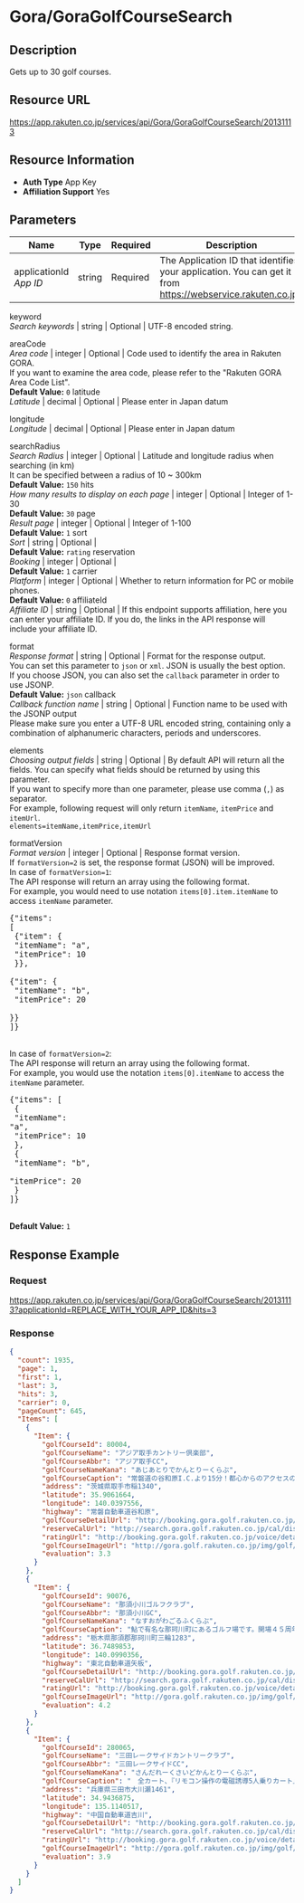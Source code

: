
# Gora/GoraGolfCourseSearch

## Description

Gets up to 30 golf courses.
## Resource URL

https://app.rakuten.co.jp/services/api/Gora/GoraGolfCourseSearch/20131113
## Resource Information

* **Auth Type** App Key
* **Affiliation Support** Yes

## Parameters

Name | Type | Required | Description
 --- | --- | --- | --- 
applicationId<br>*App ID* | string | Required | The Application ID that identifies your application. You can get it from <a href="https://webservice.rakuten.co.jp/" target="_blank">https://webservice.rakuten.co.jp/</a>.

keyword<br>*Search keywords* | string | Optional | UTF-8 encoded string.

areaCode<br>*Area code* | integer | Optional | Code used to identify the area in Rakuten GORA.<br>If you want to examine the area code, please refer to the "Rakuten GORA Area Code List".
<br>**Default Value:** <code>0</code>
latitude<br>*Latitude* | decimal | Optional | Please enter in Japan datum

longitude<br>*Longitude* | decimal | Optional | Please enter in Japan datum

searchRadius<br>*Search Radius* | integer | Optional | Latitude and longitude radius when searching (in km)<br>It can be specified between a radius of 10 ~ 300km
<br>**Default Value:** <code>150</code>
hits<br>*How many results to display on each page* | integer | Optional | Integer of 1-30
<br>**Default Value:** <code>30</code>
page<br>*Result page* | integer | Optional | Integer of 1-100
<br>**Default Value:** <code>1</code>
sort<br>*Sort* | string | Optional | 
<br>**Default Value:** <code>rating</code>
reservation<br>*Booking* | integer | Optional | 
<br>**Default Value:** <code>1</code>
carrier<br>*Platform* | integer | Optional | Whether to return information for PC or mobile phones.
<br>**Default Value:** <code>0</code>
affiliateId<br>*Affiliate ID* | string | Optional | If this endpoint supports affiliation, here you can enter your affiliate ID. If you do, the links in the API response will include your affiliate ID.

format<br>*Response format* | string | Optional | Format for the response output.<br>You can set this parameter to <code>json</code> or <code>xml</code>. JSON is usually the best option.<br>If you choose JSON, you can also set the <code>callback</code> parameter in order to use JSONP.
<br>**Default Value:** <code>json</code>
callback<br>*Callback function name* | string | Optional | Function name to be used with the JSONP output<br>Please make sure you enter a UTF-8 URL encoded string, containing only a combination of alphanumeric characters, periods and underscores.

elements<br>*Choosing output fields* | string | Optional | By default API will return all the fields. You can specify what fields should be returned by using this parameter.<br>If you want to specify more than one parameter, please use comma (<code>,</code>) as separator.<br>For example, following request will only return <code>itemName</code>, <code>itemPrice</code> and <code>itemUrl</code>.<br><code>elements=itemName,itemPrice,itemUrl</code>

formatVersion<br>*Format version* | integer | Optional | Response format version.<br>If <code>formatVersion=2</code> is set, the response format (JSON) will be improved.<br>In case of <code>formatVersion=1</code>:<br>The API response will return an array using the following format.<br>For example, you would need to use notation <code>items[0].item.itemName</code> to access <code>itemName</code> parameter.<br><pre class="prettyprint">{"items": [<br>    {"item": {<br>        "itemName": "a",<br>        "itemPrice": 10<br>    }},<br>    {"item": {<br>        "itemName": "b",<br>        "itemPrice": 20<br>    }}<br>]}</pre><br>In case of <code>formatVersion=2</code>:<br>The API response will return an array using the following format.<br>For example, you would use the notation <code>items[0].itemName</code> to access the <code>itemName</code> parameter.<br><pre class="prettyprint">{"items": [<br>    {<br>        "itemName": "a",<br>        "itemPrice": 10<br>    },<br>    {<br>        "itemName": "b",<br>        "itemPrice": 20<br>    }<br>]}</pre>
<br>**Default Value:** <code>1</code>
## Response Example

### Request

https://app.rakuten.co.jp/services/api/Gora/GoraGolfCourseSearch/20131113?applicationId=REPLACE_WITH_YOUR_APP_ID&hits=3
### Response

```json
{
  "count": 1935,
  "page": 1,
  "first": 1,
  "last": 3,
  "hits": 3,
  "carrier": 0,
  "pageCount": 645,
  "Items": [
    {
      "Item": {
        "golfCourseId": 80004,
        "golfCourseName": "アジア取手カントリー倶楽部",
        "golfCourseAbbr": "アジア取手CC",
        "golfCourseNameKana": "あじあとりでかんとりーくらぶ",
        "golfCourseCaption": "常磐道の谷和原I.C.より15分！都心からのアクセスの良さが魅力。姉妹コースに続き、【セグウェイ】を100台導入！日本一の導入数を誇ります。フェアウェイ乗り入れ可能で移動も快適、【セグウェイでゴルフ】を是非体験してみて下さい。\n\n【お得プランの一部をご紹介】\n・全日廻り放題！＊当日の天候、日没状況により、追加ラウンドできない場合もございます。\n・お誕生月特典あり！\n・平日は食べ放題のランチバイキング、4サム割引きあり。\nお得で楽しい一日をお気軽にお過ごし下さい。",
        "address": "茨城県取手市稲1340",
        "latitude": 35.9061664,
        "longitude": 140.0397556,
        "highway": "常磐自動車道谷和原",
        "golfCourseDetailUrl": "http://booking.gora.golf.rakuten.co.jp/guide/disp/c_id/80004",
        "reserveCalUrl": "http://search.gora.golf.rakuten.co.jp/cal/disp/c_id/80004",
        "ratingUrl": "http://booking.gora.golf.rakuten.co.jp/voice/detail/c_id/80004",
        "golfCourseImageUrl": "http://gora.golf.rakuten.co.jp/img/golf/80004/photo1.jpg",
        "evaluation": 3.3
      }
    },
    {
      "Item": {
        "golfCourseId": 90076,
        "golfCourseName": "那須小川ゴルフクラブ",
        "golfCourseAbbr": "那須小川GC",
        "golfCourseNameKana": "なすおがわごるふくらぶ",
        "golfCourseCaption": "鮎で有名な那珂川町にあるゴルフ場です。開場４５周年目を迎え『ドキドキ・ワクワク』できる場を提供すべく日々邁進します！\n\nコースは合計２１ホール。\nトーナメントコースの１８ホール、那須小川レディスプロトーナメントを開催していました。その由来で名付けています。コースコンセプトは『ちょい難』。那須小川のプレーで鍛えるとスコアが良くなる！そんなコース造りをしています。グリーンは通称『F1グリーン』、オンシーズンは１０feat以上の時もあり速いですよ～。ちょっと難しいコースに挑戦するあなたは素敵です！\nその他練習ホールの『プラス３』があります。\n\n『知ってますか？那須小川のランチバイキングは･･･\nカニ食放題をはじめ、５０種類の品揃えはすべて食放題＆アルコールを含むドリンク２０種類も飲放題・◯―ル、ワ◯ン、日本◯、も！さらに朝食はサービス（９時迄、９時～９時３０分はカレータイム）。午後はスイーツタイム（１６時迄）６種のアイスが無料でいただけます。だから、少し早めのご来場と乗り合いを推奨します。楽しいゴルフ仲間と朝食から夕方までゴルフライフを楽しみましょう！\n\nアクセスは正直良くありません。秘湯ならぬ秘ゴルフ場を目指します（笑）。そこで、宿泊プランはとってもお得にしています、ちょっと覗いてください。\n\n食事だけ・泊りだけ・何となく寄っただけ、でもウエルカム！みなさんの“楽しい”に寄り添う那須小川ＧＣです。",
        "address": "栃木県那須郡那珂川町三輪1283",
        "latitude": 36.7489853,
        "longitude": 140.0990356,
        "highway": "東北自動車道矢板",
        "golfCourseDetailUrl": "http://booking.gora.golf.rakuten.co.jp/guide/disp/c_id/90076",
        "reserveCalUrl": "http://search.gora.golf.rakuten.co.jp/cal/disp/c_id/90076",
        "ratingUrl": "http://booking.gora.golf.rakuten.co.jp/voice/detail/c_id/90076",
        "golfCourseImageUrl": "http://gora.golf.rakuten.co.jp/img/golf/90076/photo1.jpg",
        "evaluation": 4.2
      }
    },
    {
      "Item": {
        "golfCourseId": 280065,
        "golfCourseName": "三田レークサイドカントリークラブ",
        "golfCourseAbbr": "三田レークサイドCC",
        "golfCourseNameKana": "さんだれーくさいどかんとりーくらぶ",
        "golfCourseCaption": "　全カート、『リモコン操作の電磁誘導5人乗りカート』を導入。さらに『ＧＰＳナビゲーション』付です。わずらわしいカートの移動も無くプレーに集中出来き大変好評です。またコースメンテナンスも高い評価を頂戴いたしております。\n「来て良かった。また来るよ」と言って頂ける価値の高いコストパフォーマンス。GORA予約ランキング第１位・2012年西日本の部は安心の証です。",
        "address": "兵庫県三田市大川瀬1461",
        "latitude": 34.9436875,
        "longitude": 135.1140517,
        "highway": "中国自動車道吉川",
        "golfCourseDetailUrl": "http://booking.gora.golf.rakuten.co.jp/guide/disp/c_id/280065",
        "reserveCalUrl": "http://search.gora.golf.rakuten.co.jp/cal/disp/c_id/280065",
        "ratingUrl": "http://booking.gora.golf.rakuten.co.jp/voice/detail/c_id/280065",
        "golfCourseImageUrl": "http://gora.golf.rakuten.co.jp/img/golf/280065/photo1.jpg",
        "evaluation": 3.9
      }
    }
  ]
}
```

